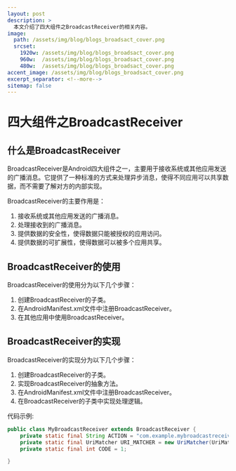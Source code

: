 ```yaml
---
layout: post
description: > 
  本文介绍了四大组件之BroadcastReceiver的相关内容。
image: 
  path: /assets/img/blog/blogs_broadsact_cover.png
  srcset: 
    1920w: /assets/img/blog/blogs_broadsact_cover.png
    960w:  /assets/img/blog/blogs_broadsact_cover.png
    480w:  /assets/img/blog/blogs_broadsact_cover.png
accent_image: /assets/img/blog/blogs_broadsact_cover.png
excerpt_separator: <!--more-->
sitemap: false
---
```

# 四大组件之BroadcastReceiver
## 什么是BroadcastReceiver
BroadcastReceiver是Android四大组件之一，主要用于接收系统或其他应用发送的广播消息。它提供了一种标准的方式来处理异步消息，使得不同应用可以共享数据，而不需要了解对方的内部实现。

BroadcastReceiver的主要作用是：
1. 接收系统或其他应用发送的广播消息。
2. 处理接收到的广播消息。
3. 提供数据的安全性，使得数据只能被授权的应用访问。
4. 提供数据的可扩展性，使得数据可以被多个应用共享。

## BroadcastReceiver的使用
BroadcastReceiver的使用分为以下几个步骤：
1. 创建BroadcastReceiver的子类。
2. 在AndroidManifest.xml文件中注册BroadcastReceiver。
3. 在其他应用中使用BroadcastReceiver。
## BroadcastReceiver的实现
BroadcastReceiver的实现分为以下几个步骤：
1. 创建BroadcastReceiver的子类。
2. 实现BroadcastReceiver的抽象方法。
3. 在AndroidManifest.xml文件中注册BroadcastReceiver。
4. 在BroadcastReceiver的子类中实现处理逻辑。

代码示例:

```java
public class MyBroadcastReceiver extends BroadcastReceiver {
    private static final String ACTION = "com.example.mybroadcastreceiver";
    private static final UriMatcher URI_MATCHER = new UriMatcher(UriMatcher.NO_MATCH);
    private static final int CODE = 1;

}

```
